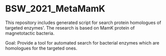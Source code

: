 # BSW_2021_MetaMamK
This repository includes generated script for search protein homologues of targeted enzymes'. The research is based on MamK protein of magnetotactic bacteria. 

Goal:
Provide a tool for automated search for bacterial enzymes which are homologues for the targeted ones.
